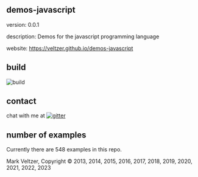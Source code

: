 ## demos-javascript

version: 0.0.1

description: Demos for the javascript programming language

website: https://veltzer.github.io/demos-javascript

## build

![build](https://github.com/veltzer/demos-javascript/workflows/build/badge.svg)


## contact

chat with me at [![gitter](https://badges.gitter.im/Join%20Chat.svg)](https://gitter.im/veltzer/mark.veltzer)

## number of examples 

Currently there are 548 examples in this repo.

Mark Veltzer, Copyright © 2013, 2014, 2015, 2016, 2017, 2018, 2019, 2020, 2021, 2022, 2023
